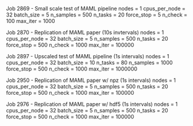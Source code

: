 Job 2869 - Small scale test of MAML pipeline
nodes = 1
cpus_per_node = 32
batch_size = 5
n_samples = 500
n_tasks = 20
force_stop = 5
n_check = 100
max_iter = 1000

Job 2870 - Replication of MAML paper (10s invtervals)
nodes = 1
cpus_per_node = 32
batch_size = 5
n_samples = 500
n_tasks = 20
force_stop = 500
n_check = 1000
max_iter = 100000

Job 2897 - Upscaled test of MAML pipeline (1s intervals)
nodes = 1
cpus_per_node = 32
batch_size = 10
n_tasks = 80
n_samples = 1000
force_stop = 500
n_check = 1000
max_iter = 1000000

Job 2950 - Replication of MAML paper w/ npz (1s intervals)
nodes = 1
cpus_per_node = 32
batch_size = 5
n_samples = 500
n_tasks = 20
force_stop = 500
n_check = 1000
max_iter = 100000

Job 2976 - Replication of MAML paper w/ hdf5 (1s intervals)
nodes = 1
cpus_per_node = 32
batch_size = 5
n_samples = 500
n_tasks = 20
force_stop = 500
n_check = 1000
max_iter = 100000